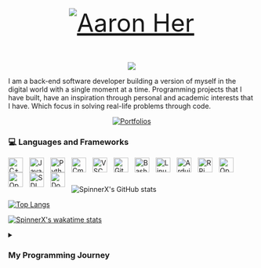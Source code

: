 <!-- <p align="center">
  <h3 align="center"> Aaron Her </h3>
</p>
-->

<p align="center" style="font-size:50px;">
  <a href="https://github.com/SpinnerX">
    <img src=""  alt="Aaron Her" /></a>
</p>

<p align="center">
  <!-- Typing SVG by DenverCoder1 - https://github.com/DenverCoder1/readme-typing-svg -->
  <a href="https://github.com/DenverCoder1/readme-typing-svg">
    <img src="https://readme-typing-svg.demolab.com/?lines=Back-end%20Software%20Developer;4%2B%20Programming%20Experience;Excited%20to%20Learning%20New%20Things&center=true&width=440&height=45&pause=1000" /></a>
</p>

I am a back-end software developer building a version of myself in the digital world with a single moment at a time. Programming projects that I have built, have an inspiration through personal and academic interests that I have. Which focus in solving real-life problems through code.


<p align="center">
    <a href="https://github.com/SpinnerX/portfolios">
    <img alt="Portfolios" title="Portfolios" src="https://custom-icon-badges.demolab.com/badge/-Portfolios-blue?style=for-the-badge&logoColor=white&logo=repo"/></a>
</p>

### 💻 Languages and Frameworks

<img align="left" alt="C++" width ="30px" style="padding-right:10px;" src="https://cdn.jsdelivr.net/gh/devicons/devicon/icons/cplusplus/cplusplus-original.svg"/>

<img align="left" alt="Java" width ="30px" style="padding-right:10px;" src="https://cdn.jsdelivr.net/gh/devicons/devicon/icons/java/java-original-wordmark.svg"/>

<img align="left" alt="Python" width ="30px" style="padding-right:10px;" src="https://cdn.jsdelivr.net/gh/devicons/devicon/icons/python/python-original.svg"/>

<img align="left" alt="Cmake" width ="30px" style="padding-right:10px;" src="https://cdn.jsdelivr.net/gh/devicons/devicon/icons/cmake/cmake-original.svg"/>


<img align="left" alt="VSCode" width ="30px" style="padding-right:10px;" src="https://cdn.jsdelivr.net/gh/devicons/devicon/icons/vscode/vscode-original-wordmark.svg"/>

<img align="left" alt="Git" width ="30px" style="padding-right:10px;" src="https://cdn.jsdelivr.net/gh/devicons/devicon/icons/git/git-original.svg"/>

<img align="left" alt="Bash" width ="30px" style="padding-right:10px;" src="https://cdn.jsdelivr.net/gh/devicons/devicon/icons/bash/bash-original.svg"/>

<img align="left" alt="Linux" width ="30px" style="padding-right:10px;" src="https://cdn.jsdelivr.net/gh/devicons/devicon/icons/linux/linux-original.svg"/>

<img align="left" alt="Arduino" width ="30px" style="padding-right:10px;" src="https://cdn.jsdelivr.net/gh/devicons/devicon/icons/arduino/arduino-original-wordmark.svg"/>

<img align="left" alt="RPi" width ="30px" style="padding-right:10px;" src="https://cdn.jsdelivr.net/gh/devicons/devicon/icons/raspberrypi/raspberrypi-original.svg"/>

<img align="left" alt="OpenCV" width ="30px" style="padding-right:10px;" src="https://cdn.jsdelivr.net/gh/devicons/devicon/icons/opencv/opencv-original-wordmark.svg"/>

<img align="left" alt="OpenGL" width ="30px" style="padding-right:10px;" src="https://cdn.jsdelivr.net/gh/devicons/devicon/icons/opengl/opengl-original.svg"/>

<img align="left" alt="SDL" width ="30px" style="padding-right:10px;" src="https://cdn.jsdelivr.net/gh/devicons/devicon/icons/sdl/sdl-original.svg"/>

<img align="left" alt="Docker" width ="30px" style="padding-right:10px;" src="https://cdn.jsdelivr.net/gh/devicons/devicon/icons/docker/docker-original-wordmark.svg"/>

<br/>

#

![SpinnerX's GitHub stats](https://github-readme-stats.vercel.app/api?username=SpinnerX&bg_color=00000000&hide_border=true&text_color=0086BA&custom_title=Stats&hide=contribs,prs)

[![Top Langs](https://github-readme-stats.vercel.app/api/top-langs/?username=SpinnerX&bg_color=00000000&hide_border=true&text_color=0086BA&title_color=0086BA)](https://github.com/anuraghazra/github-readme-stats)

[![SpinnerX's wakatime stats](https://github-readme-stats.vercel.app/api/wakatime?username=spinnerX&bg_color=00000000&hide_border=true&text_color=0086BA)](https://github.com/anuraghazra/github-readme-stats)

<details>
  <summary><h3>My Programming Journey </h3></summary>
  
  My programming journey started with an introductory class to C++ in my first year, followed by the upcoming semester was learning Java and Android development. After that, I took a course to taught Python and Git as part of the curriculum, and applied software design patterns to my Python applications. By the end of my first year, I had developed my first full application in Python and was just starting my second year to learning data structures and algorithms.  Following up the next semester I took a discrete mathematics class taught as a programming class. Where I learned implementing graph theory, set theory, etc. Which in my third I learned much more emphasis such as shell scripting, automation, build environments, etc.
  
</details>


<!--
**SpinnerX/SpinnerX** is a ✨ _special_ ✨ repository because its `README.md` (this file) appears on your GitHub profile.
